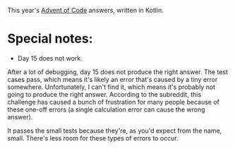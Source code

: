 This year's [Advent of Code](https://adventofcode.com/2018) answers, written in Kotlin.

# Special notes:

* Day 15 does not work.

After a lot of debugging, day 15 does not produce the right answer. The 
test cases pass, which means it's likely an error that's caused by a 
tiny error somewhere. Unfortunately, I can't find it, which means it's 
probably not going to produce the right answer. According to the 
subreddit, this challenge has caused a bunch of frustration for many 
people because of these one-off errors (a single calculation error can 
cause the wrong answer). 

It passes the small tests because they're, as you'd expect from the 
name, small. There's less room for these types of errors to occur. 
